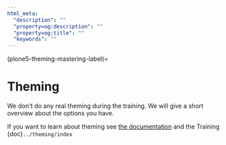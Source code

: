 ```yaml
---
html_meta:
  "description": ""
  "property=og:description": ""
  "property=og:title": ""
  "keywords": ""
---
```


(plone5-theming-mastering-label)=

# Theming

We don't do any real theming during the training.
We will give a short overview about the options you have.

If you want to learn about theming see [the documentation](https://docs.plone.org/adapt-and-extend/theming/index.html)
and the Training {doc}`../theming/index`
